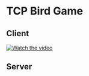 # TCP Bird Game

## Client

[![Watch the video]()](https://github.com/yuan-0816/TCP-bird-game/blob/main/materials/client.mp4)


## Server

